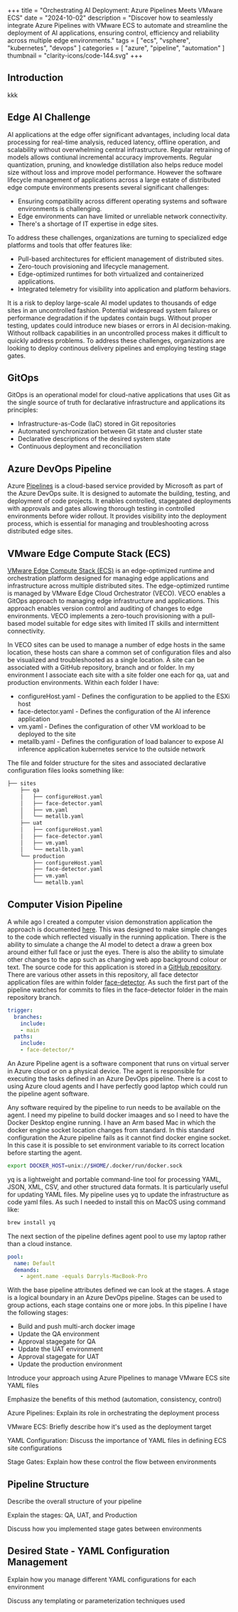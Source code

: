+++
title = "Orchestrating AI Deployment: Azure Pipelines Meets VMware ECS"
date = "2024-10-02"
description = "Discover how to seamlessly integrate Azure Pipelines with VMware ECS to automate and streamline the deployment of AI applications, ensuring control, efficiency and reliability across multiple edge environments."
tags = [
    "ecs",
    "vsphere",
    "kubernetes",
    "devops"
    ]
categories = [
    "azure",
    "pipeline",
    "automation"
    ]
thumbnail = "clarity-icons/code-144.svg"
+++

## Introduction

kkk

## Edge AI Challenge

AI applications at the edge offer significant advantages, including local data processing for real-time analysis, reduced latency, offline operation, and scalability without overwhelming central infrastructure. Regular retraining of models allows contiunal incremental accuracy improvements. Regular quantization, pruning, and knowledge distillation also helps reduce model size without loss and improve model performance. However the software lifecycle management of applications across a large estate of distributed edge compute environments presents several significant challenges:

* Ensuring compatibility across different operating systems and software environments is challenging.
* Edge environments can have limited or unreliable network connectivity.
* There's a shortage of IT expertise in edge sites.

To address these challenges, organizations are turning to specialized edge platforms and tools that offer features like:

* Pull-based architectures for efficient management of distributed sites.
* Zero-touch provisioning and lifecycle management.
* Edge-optimized runtimes for both virtualized and containerized applications.
* Integrated telemetry for visibility into application and platform behaviors.

It is a risk to deploy large-scale AI model updates to thousands of edge sites in an uncontrolled fashion. Potential widespread system failures or performance degradation if the updates contain bugs. Without proper testing, updates could introduce new biases or errors in AI decision-making. Without rollback capabilities in an uncontrolled process makes it difficult to quickly address problems. To address these challenges, organizations are looking to deploy continous delivery pipelines and employing testing stage gates.

## GitOps

GitOps is an operational model for cloud-native applications that uses Git as the single source of truth for declarative infrastructure and applications its principles:

* Infrastructure-as-Code (IaC) stored in Git repositories
* Automated synchronization between Git state and cluster state
* Declarative descriptions of the desired system state
* Continuous deployment and reconciliation

## Azure DevOps Pipeline

Azure [Pipelines](https://azure.microsoft.com/en-us/products/devops/pipelines/) is a cloud-based service provided by Microsoft as part of the Azure DevOps suite. It is designed to automate the building, testing, and deployment of code projects. It enables controlled, stagegated deployments with approvals and gates allowing thorough testing in controlled environments before wider rollout. It provides visibility into the deployment process, which is essential for managing and troubleshooting across distributed edge sites.

## VMware Edge Compute Stack (ECS)

[VMware Edge Compute Stack (ECS)](https://www.vmware.com/products/software-defined-edge/edge-compute/stack) is an edge-optimized runtime and orchestration platform designed for managing edge applications and infrastructure across multiple distributed sites. The edge-optimized runtime is managed by VMware Edge Cloud Orchestrator (VECO). VECO enables a GitOps approach to managing edge infrastructure and applications. This approach enables version control and auditing of changes to edge environments. VECO implements a zero-touch provisioning with a pull-based model suitable for edge sites with limited IT skills and intermittent connectivity.

In VECO sites can be used to manage a number of edge hosts in the same location, these hosts can share a common set of configuration files and also be visualized and troubleshooted as a single location. A site can be associated with a GitHub repository, branch and or folder. In my environment I associate each site with a site folder one each for qa, uat and production environments. Within each folder I have:

* configureHost.yaml - Defines the configuration to be applied to the ESXi host
* face-detector.yaml - Defines the configuration of the AI inference application
* vm.yaml - Defines the configuration of other VM workload to be deployed to the site
* metallb.yaml - Defines the configuration of load balancer to expose AI inference application kubernetes service to the outside network

The file and folder structure for the sites and associated declarative configuration files looks something like:

```bash
├── sites
    ├── qa
    │   ├── configureHost.yaml
    │   ├── face-detector.yaml
    │   ├── vm.yaml
    │   └── metallb.yaml
    ├── uat
    │   ├── configureHost.yaml
    │   ├── face-detector.yaml
    │   ├── vm.yaml
    │   └── metallb.yaml
    └── production
        ├── configureHost.yaml
        ├── face-detector.yaml
        ├── vm.yaml
        └── metallb.yaml
```

## Computer Vision Pipeline

A while ago I created a computer vision demonstration application the approach is documented [here](https://darrylcauldwell.github.io/post/computer-vision/). This was designed to make simple changes to the code which reflected visually in the running application. There is the ability to simulate a change the AI model to detect a draw a green box around either full face or just the eyes. There is also the ability to simulate other changes to the app such as changing web app background colour or text.  The source code for this application is stored in a [GitHub repository](https://github.com/darrylcauldwell/keswick). There are various other assets in this repository,  all face detector application files are within folder [face-detector](https://github.com/darrylcauldwell/keswick/tree/main/face-detector). As such the first part of the pipeline watches for commits to files in the face-detector folder in the main repository branch.

```yaml
trigger:
  branches:
    include:
    - main
  paths:
    include:
    - face-detector/*
```

An Azure Pipeline agent is a software component that runs on virtual server in Azure cloud or on a physical device. The agent is responsible for executing the tasks defined in an Azure DevOps pipeline. There is a cost to using Azure cloud agents and I have perfectly good laptop which could run the pipeline agent software.

Any software required by the pipeline to run needs to be available on the agent. I need my pipeline to build docker imaages and so I need to have the Docker Desktop engine running. I have an Arm based Mac in which the docker engine socket location changes from standard. In this standard configuration the Azure pipeline fails as it cannot find docker engine socket.  In this case it is possible to set environment variable to its correct location before starting the agent.

```bash
export DOCKER_HOST=unix://$HOME/.docker/run/docker.sock
```

yq is a lightweight and portable command-line tool for processing YAML, JSON, XML, CSV, and other structured data formats. It is particularly useful for updating YAML files. My pipeline uses yq to update the infrastructure as code yaml files. As such I needed to install this on MacOS using command like:

```bash
brew install yq
```

The next section of the pipeline defines agent pool to use my laptop rather than a cloud instance.

```yaml
pool:
  name: Default
  demands:
    - agent.name -equals Darryls-MacBook-Pro
```

With the base pipeline attributes defined we can look at the stages. A stage is a logical boundary in an Azure DevOps pipeline. Stages can be used to group actions, each stage contains one or more jobs. In this pipeline I have the following stages:

* Build and push multi-arch docker image
* Update the QA environment
* Approval stagegate for QA
* Update the UAT environment
* Approval stagegate for UAT
* Update the production environment


Introduce your approach using Azure Pipelines to manage VMware ECS site YAML files

Emphasize the benefits of this method (automation, consistency, control)

Azure Pipelines: Explain its role in orchestrating the deployment process

VMware ECS: Briefly describe how it's used as the deployment target

YAML Configuration: Discuss the importance of YAML files in defining ECS site configurations

Stage Gates: Explain how these control the flow between environments

## Pipeline Structure

Describe the overall structure of your pipeline

Explain the stages: QA, UAT, and Production

Discuss how you implemented stage gates between environments

## Desired State - YAML Configuration Management

Explain how you manage different YAML configurations for each environment

Discuss any templating or parameterization techniques used